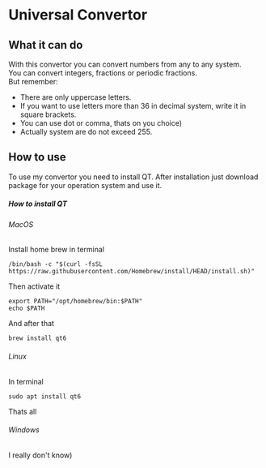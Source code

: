 # Universal Convertor

## What it can do

With this convertor you can convert numbers from any to any system.  
You can convert integers, fractions or periodic fractions.  
But remember:
+ There are only uppercase letters.
+ If you want to use letters more than 36 in decimal system, write it in square brackets.
+ You can use dot or comma, thats on you choice)
+ Actually system are do not exceed 255.
## How to use
To use my convertor you need to install QT.
After installation just download package for your operation system and use it.
##### How to install QT
###### MacOS
Install home brew in terminal
```
/bin/bash -c "$(curl -fsSL https://raw.githubusercontent.com/Homebrew/install/HEAD/install.sh)"
```
Then activate it
```
export PATH="/opt/homebrew/bin:$PATH"
echo $PATH
```
And after that
```
brew install qt6
```
###### Linux
In terminal
```
sudo apt install qt6
```
Thats all
###### Windows
I really don't know)